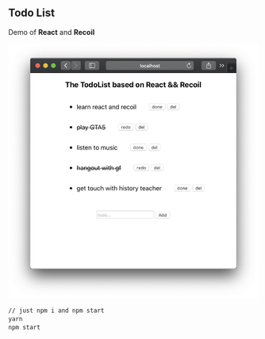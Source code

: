 ## Todo List 

Demo of **React** and **Recoil**

![demo](./assets/demo.png)

```bash
// just npm i and npm start
yarn
npm start
```

